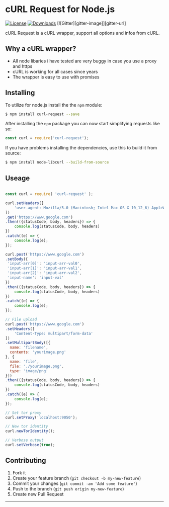 # cURL Request for Node.js

[![License][npm-license]][license-url]
[![Downloads][npm-downloads]][npm-url]
[![Gitter][gitter-image]][gitter-url]

cURL Request is a cURL wrapper, support all options and infos from cURL.

## Why a cURL wrapper?

* All node libaries i have tested are very buggy in case you use a proxy and https
* cURL is working for all cases since years
* The wrapper is easy to use with promises 

## Installing

To utilize for node.js install the the `npm` module:

```bash
$ npm install curl-request --save
```

After installing the `npm` package you can now start simplifying requests like so:

```js
const curl = require('curl-request');
```

If you have problems installing the dependencies, use this to build it from source:

```bash
$ npm install node-libcurl --build-from-source 
```

## Useage

```js

const curl = require( 'curl-request' );

curl.setHeaders([
    'user-agent: Mozilla/5.0 (Macintosh; Intel Mac OS X 10_12_6) AppleWebKit/537.36 (KHTML, like Gecko) Chrome/62.0.3202.94 Safari/537.36'
])
.get('https://www.google.com')
.then(({statusCode, body, headers}) => {
    console.log(statusCode, body, headers)
})
.catch((e) => {
    console.log(e);
});

curl.post('https://www.google.com')
.setBody({
 'input-arr[0]': 'input-arr-val0',
 'input-arr[1]': 'input-arr-val1',
 'input-arr[2]': 'input-arr-val2',
 'input-name': 'input-val'
})
.then(({statusCode, body, headers}) => {
    console.log(statusCode, body, headers)
})
.catch((e) => {
    console.log(e);
});

// File upload
curl.post('https://www.google.com')
.setHeaders([
    'Content-Type: multipart/form-data'
])
.setMultipartBody([{
  name: 'filename',
  contents: 'yourimage.png'
}, {
  name: 'file',
  file: './yourimage.png',
  type: 'image/png'
}])
.then(({statusCode, body, headers}) => {
    console.log(statusCode, body, headers)
})
.catch((e) => {
    console.log(e);
});

// Set tor proxy
curl.setProxy('localhost:9050');

// New tor identity
curl.newTorIdentity();

// Verbose output
curl.setVerbose(true);

```

## Contributing

1. Fork it
2. Create your feature branch (`git checkout -b my-new-feature`)
3. Commit your changes (`git commit -am 'Add some feature'`)
4. Push to the branch (`git push origin my-new-feature`)
5. Create new Pull Request


----

[license-url]: https://github.com/do-web/curl-request/blob/master/LICENSE

[npm-url]: https://www.npmjs.com/package/curl-request
[npm-license]: https://img.shields.io/npm/l/curl-request.svg?style=flat
[npm-version]: https://badge.fury.io/js/curl-request.svg
[npm-downloads]: https://img.shields.io/npm/dm/curl-request.svg?style=flat